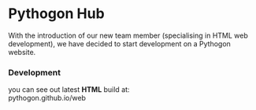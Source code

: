 # Pythogon Hub  
With the introduction of our new team member (specialising in HTML web development), we have decided to start development on a Pythogon website.

### Development
you can see out latest **HTML** build at:  
pythogon.github.io/web
